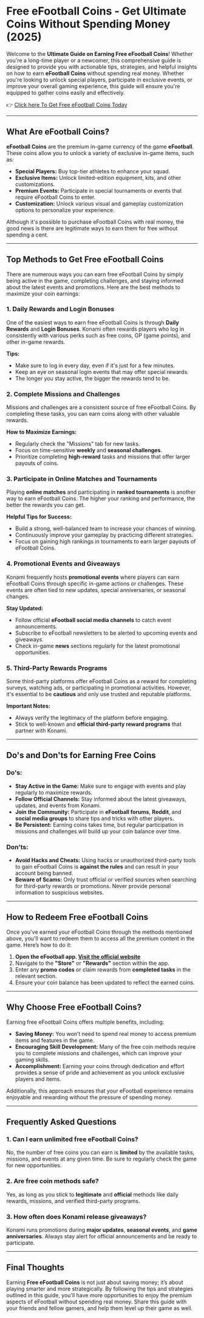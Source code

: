 # Free eFootball Coins - Get Ultimate Coins Without Spending Money (2025)

Welcome to the **Ultimate Guide on Earning Free eFootball Coins**! Whether you're a long-time player or a newcomer, this comprehensive guide is designed to provide you with actionable tips, strategies, and helpful insights on how to earn **eFootball Coins** without spending real money. Whether you're looking to unlock special players, participate in exclusive events, or improve your overall gaming experience, this guide will ensure you're equipped to gather coins easily and effectively.

👉 [Click here To Get Free eFootball Coins Today](https://efootballfreecoins.com/)

---

## What Are eFootball Coins?

**eFootball Coins** are the premium in-game currency of the game **eFootball**. These coins allow you to unlock a variety of exclusive in-game items, such as:

- **Special Players:** Buy top-tier athletes to enhance your squad.
- **Exclusive Items:** Unlock limited-edition equipment, kits, and other customizations.
- **Premium Events:** Participate in special tournaments or events that require eFootball Coins to enter.
- **Customization:** Unlock various visual and gameplay customization options to personalize your experience.

Although it's possible to purchase eFootball Coins with real money, the good news is there are legitimate ways to earn them for free without spending a cent.

---

## Top Methods to Get Free eFootball Coins

There are numerous ways you can earn free eFootball Coins by simply being active in the game, completing challenges, and staying informed about the latest events and promotions. Here are the best methods to maximize your coin earnings:

### 1. **Daily Rewards and Login Bonuses**

One of the easiest ways to earn free eFootball Coins is through **Daily Rewards** and **Login Bonuses**. Konami often rewards players who log in consistently with various perks such as free coins, GP (game points), and other in-game rewards.

**Tips:**
- Make sure to log in every day, even if it's just for a few minutes.
- Keep an eye on seasonal login events that may offer special rewards.
- The longer you stay active, the bigger the rewards tend to be.

### 2. **Complete Missions and Challenges**

Missions and challenges are a consistent source of free eFootball Coins. By completing these tasks, you can earn coins along with other valuable rewards.

**How to Maximize Earnings:**
- Regularly check the "Missions" tab for new tasks.
- Focus on time-sensitive **weekly** and **seasonal challenges**.
- Prioritize completing **high-reward** tasks and missions that offer larger payouts of coins.

### 3. **Participate in Online Matches and Tournaments**

Playing **online matches** and participating in **ranked tournaments** is another way to earn eFootball Coins. The higher your ranking and performance, the better the rewards you can get.

**Helpful Tips for Success:**
- Build a strong, well-balanced team to increase your chances of winning.
- Continuously improve your gameplay by practicing different strategies.
- Focus on gaining high rankings in tournaments to earn larger payouts of eFootball Coins.

### 4. **Promotional Events and Giveaways**

Konami frequently hosts **promotional events** where players can earn eFootball Coins through specific in-game actions or challenges. These events are often tied to new updates, special anniversaries, or seasonal changes.

**Stay Updated:**
- Follow official **eFootball social media channels** to catch event announcements.
- Subscribe to eFootball newsletters to be alerted to upcoming events and giveaways.
- Check in-game **news** sections regularly for the latest promotional opportunities.

### 5. **Third-Party Rewards Programs**

Some third-party platforms offer eFootball Coins as a reward for completing surveys, watching ads, or participating in promotional activities. However, it's essential to be **cautious** and only use trusted and reputable platforms.

**Important Notes:**
- Always verify the legitimacy of the platform before engaging.
- Stick to well-known and **official third-party reward programs** that partner with Konami.

---

## Do's and Don'ts for Earning Free Coins

### Do's:
- **Stay Active in the Game:** Make sure to engage with events and play regularly to maximize rewards.
- **Follow Official Channels:** Stay informed about the latest giveaways, updates, and events from Konami.
- **Join the Community:** Participate in **eFootball forums**, **Reddit**, and **social media groups** to share tips and tricks with other players.
- **Be Persistent:** Earning coins takes time, but regular participation in missions and challenges will build up your coin balance over time.

### Don'ts:
- **Avoid Hacks and Cheats:** Using hacks or unauthorized third-party tools to gain eFootball Coins is **against the rules** and can result in your account being banned.
- **Beware of Scams:** Only trust official or verified sources when searching for third-party rewards or promotions. Never provide personal information to suspicious websites.

---

## How to Redeem Free eFootball Coins

Once you've earned your eFootball Coins through the methods mentioned above, you'll want to redeem them to access all the premium content in the game. Here’s how to do it:

1. **Open the eFootball app. [Visit the official website](https://github.com/free-gems-resources-clash-of-clans)**
2. Navigate to the **"Store"** or **"Rewards"** section within the app.
3. Enter any **promo codes** or claim rewards from **completed tasks** in the relevant section.
4. Ensure your coin balance has been updated to reflect the earned coins.

---

## Why Choose Free eFootball Coins?

Earning free eFootball Coins offers multiple benefits, including:

- **Saving Money:** You won’t need to spend real money to access premium items and features in the game.
- **Encouraging Skill Development:** Many of the free coin methods require you to complete missions and challenges, which can improve your gaming skills.
- **Accomplishment:** Earning your coins through dedication and effort provides a sense of pride and achievement as you unlock exclusive players and items.

Additionally, this approach ensures that your eFootball experience remains enjoyable and rewarding without the pressure of spending money.

---

## Frequently Asked Questions

### 1. **Can I earn unlimited free eFootball Coins?**
No, the number of free coins you can earn is **limited** by the available tasks, missions, and events at any given time. Be sure to regularly check the game for new opportunities.

### 2. **Are free coin methods safe?**
Yes, as long as you stick to **legitimate** and **official** methods like daily rewards, missions, and verified third-party programs.

### 3. **How often does Konami release giveaways?**
Konami runs promotions during **major updates**, **seasonal events**, and **game anniversaries**. Always stay alert for official announcements and be ready to participate.

---

## Final Thoughts

Earning **Free eFootball Coins** is not just about saving money; it’s about playing smarter and more strategically. By following the tips and strategies outlined in this guide, you'll have more opportunities to enjoy the premium aspects of eFootball without spending real money. Share this guide with your friends and fellow gamers, and help them level up their game as well.
